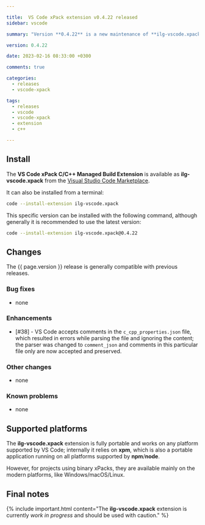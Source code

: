 ```yaml
---

title:  VS Code xPack extension v0.4.22 released
sidebar: vscode

summary: "Version **0.4.22** is a new maintenance of **ilg-vscode.xpack**; it adds support for preserving comments in `c_cpp_properties.json`."

version: 0.4.22

date: 2023-02-16 08:33:00 +0300

comments: true

categories:
  - releases
  - vscode-xpack

tags:
  - releases
  - vscode
  - vscode-xpack
  - extension
  - c++

---
```


## Install

The **VS Code xPack C/C++ Managed Build Extension** is
available as **ilg-vscode.xpack** from the
[Visual Studio Code Marketplace](https://marketplace.visualstudio.com/items?itemName=ilg-vscode.xpack).

It can also be installed from a terminal:

```sh
code --install-extension ilg-vscode.xpack
```

This specific version can be installed with the following command,
although generally it is recommended to use the latest version:

```sh
code --install-extension ilg-vscode.xpack@0.4.22
```

## Changes

The {{ page.version }} release
is generally compatible with previous releases.

### Bug fixes

- none

### Enhancements

- [#38] - VS Code accepts comments in the `c_cpp_properties.json` file,
  which resulted in errors while parsing the file and ignoring the content;
  the parser was changed to `comment_json` and comments in this particular
  file only are now accepted and preserved.

### Other changes

- none

### Known problems

- none

## Supported platforms

The **ilg-vscode.xpack** extension is fully portable and works on any
platform supported by VS Code; internally it relies on **xpm**, which
is also a portable application running on all platforms supported
by **npm**/**node**.

However, for projects using binary xPacks, they are available mainly
on the modern platforms, like Windows/macOS/Linux.

## Final notes

{% include important.html content="The **ilg-vscode.xpack** extension
is currently _work in progress_ and should be used with caution." %}
